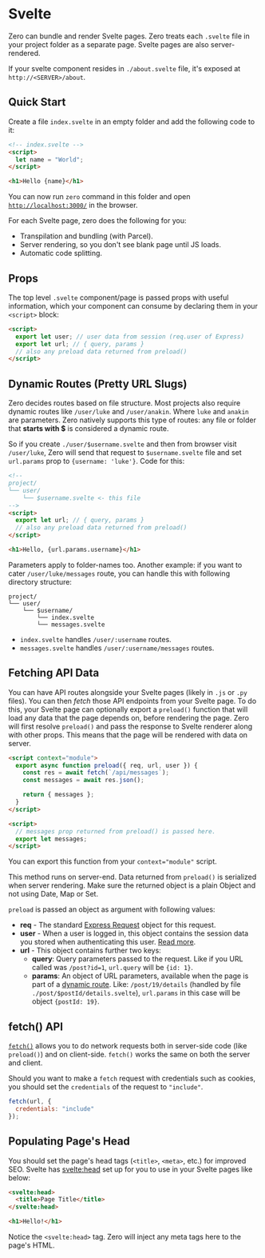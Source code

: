 # Svelte

Zero can bundle and render Svelte pages. Zero treats each `.svelte` file in your project folder as a separate page. Svelte pages are also server-rendered.

If your svelte component resides in `./about.svelte` file, it's exposed at `http://<SERVER>/about`.

## Quick Start

Create a file `index.svelte` in an empty folder and add the following code to it:

```html
<!-- index.svelte -->
<script>
  let name = "World";
</script>

<h1>Hello {name}</h1>
```

You can now run `zero` command in this folder and open [`http://localhost:3000/`](http://localhost:3000) in the browser.

For each Svelte page, zero does the following for you:

- Transpilation and bundling (with Parcel).
- Server rendering, so you don't see blank page until JS loads.
- Automatic code splitting.

## Props

The top level `.svelte` component/page is passed props with useful information, which your component can consume by declaring them in your `<script>` block:

```html
<script>
  export let user; // user data from session (req.user of Express)
  export let url; // { query, params }
  // also any preload data returned from preload()
</script>
```

## Dynamic Routes (Pretty URL Slugs)

Zero decides routes based on file structure. Most projects also require dynamic routes like `/user/luke` and `/user/anakin`. Where `luke` and `anakin` are parameters. Zero natively supports this type of routes: any file or folder that **starts with \$** is considered a dynamic route.

So if you create `./user/$username.svelte` and then from browser visit `/user/luke`, Zero will send that request to `$username.svelte` file and set `url.params` prop to `{username: 'luke'}`. Code for this:

```html
<!--
project/
└── user/
    └── $username.svelte <- this file
-->
<script>
  export let url; // { query, params }
  // also any preload data returned from preload()
</script>

<h1>Hello, {url.params.username}</h1>
```

Parameters apply to folder-names too. Another example: if you want to cater `/user/luke/messages` route, you can handle this with following directory structure:

```
project/
└── user/
    └── $username/
        └── index.svelte
        └── messages.svelte
```

- `index.svelte` handles `/user/:username` routes.
- `messages.svelte` handles `/user/:username/messages` routes.

## Fetching API Data

You can have API routes alongside your Svelte pages (likely in `.js` or `.py` files). You can then _fetch_ those API endpoints from your Svelte page. To do this, your Svelte page can optionally export a `preload()` function that will load any data that the page depends on, before rendering the page. Zero will first resolve `preload()` and pass the response to Svelte renderer along with other props. This means that the page will be rendered with data on server.

```html
<script context="module">
  export async function preload({ req, url, user }) {
    const res = await fetch(`/api/messages`);
    const messages = await res.json();

    return { messages };
  }
</script>

<script>
  // messages prop returned from preload() is passed here.
  export let messages;
</script>
```

You can export this function from your `context="module"` script.

This method runs on server-end. Data returned from `preload()` is serialized when server rendering. Make sure the returned object is a plain Object and not using Date, Map or Set.

`preload` is passed an object as argument with following values:

- **req** - The standard [Express Request](https://expressjs.com/en/4x/api.html#req) object for this request.
- **user** - When a user is logged in, this object contains the session data you stored when authenticating this user. [Read more](https://github.com/remoteinterview/zero/tree/master/docs/nodejs#sessions).
- **url** - This object contains further two keys:
  - **query**: Query parameters passed to the request. Like if you URL called was `/post?id=1`, `url.query` will be `{id: 1}`.
  - **params**: An object of URL parameters, available when the page is part of a [dynamic route](https://github.com/remoteinterview/zero#dynamic-routes-pretty-url-slugs). Like: `/post/19/details` (handled by file `./post/$postId/details.svelte`), `url.params` in this case will be object `{postId: 19}`.

## fetch() API

[`fetch()`](https://developers.google.com/web/updates/2015/03/introduction-to-fetch) allows you to do network requests both in server-side code (like `preload()`) and on client-side. `fetch()` works the same on both the server and client.

Should you want to make a `fetch` request with credentials such as cookies, you should set the `credentials` of the request to `"include"`.

```js
fetch(url, {
  credentials: "include"
});
```

## Populating Page's Head

You should set the page's head tags (`<title>`, `<meta>`, etc.) for improved SEO. Svelte has [<svelte:head>](https://svelte.dev/docs#svelte_head) set up for you to use in your Svelte pages like below:

```html
<svelte:head>
  <title>Page Title</title>
</svelte:head>

<h1>Hello!</h1>
```

Notice the `<svelte:head>` tag. Zero will inject any meta tags here to the page's HTML.
